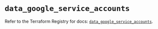 # `data_google_service_accounts`

Refer to the Terraform Registry for docs: [`data_google_service_accounts`](https://registry.terraform.io/providers/hashicorp/google/6.43.0/docs/data-sources/service_accounts).
